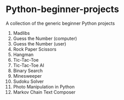 # Python-beginner-projects
A collection of the generic beginner Python projects
1. Madlibs 
2. Guess the Number (computer) 
3. Guess the Number (user)
4. Rock Paper Scissors
5. Hangman
6. Tic-Tac-Toe
7. Tic-Tac-Toe AI
8. Binary Search 
9. Minesweeper 
10. Sudoku Solver
11. Photo Manipulation in Python 
12. Markov Chain Text Composer 
